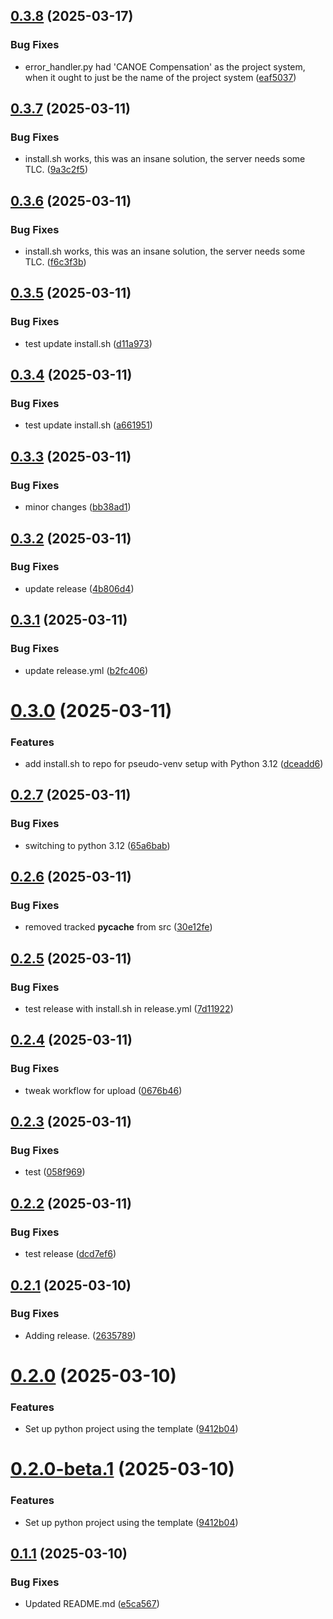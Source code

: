 ## [0.3.8](https://github.com/chris-sutton/new-ids-canoe-compensation/compare/v0.3.7...v0.3.8) (2025-03-17)


### Bug Fixes

* error_handler.py had 'CANOE Compensation' as the project system, when it ought to just be the name of the project system ([eaf5037](https://github.com/chris-sutton/new-ids-canoe-compensation/commit/eaf5037e5f589c90f4b2e0364b27efa988a027b3))

## [0.3.7](https://github.com/chris-sutton/new-ids-canoe-compensation/compare/v0.3.6...v0.3.7) (2025-03-11)


### Bug Fixes

* install.sh works, this was an insane solution, the server needs some TLC. ([9a3c2f5](https://github.com/chris-sutton/new-ids-canoe-compensation/commit/9a3c2f547adb3e135fff271a0746618bdbb68ea2))

## [0.3.6](https://github.com/chris-sutton/new-ids-canoe-compensation/compare/v0.3.5...v0.3.6) (2025-03-11)


### Bug Fixes

* install.sh works, this was an insane solution, the server needs some TLC. ([f6c3f3b](https://github.com/chris-sutton/new-ids-canoe-compensation/commit/f6c3f3b6c0331f9d3a20e0967ced5d6123616dd7))

## [0.3.5](https://github.com/chris-sutton/new-ids-canoe-compensation/compare/v0.3.4...v0.3.5) (2025-03-11)


### Bug Fixes

* test update install.sh ([d11a973](https://github.com/chris-sutton/new-ids-canoe-compensation/commit/d11a97335d6908490bd11582b551e53e12a99b4e))

## [0.3.4](https://github.com/chris-sutton/new-ids-canoe-compensation/compare/v0.3.3...v0.3.4) (2025-03-11)


### Bug Fixes

* test update install.sh ([a661951](https://github.com/chris-sutton/new-ids-canoe-compensation/commit/a661951310f83f2e8a26855ec1b1172ccef1dfe3))

## [0.3.3](https://github.com/chris-sutton/new-ids-canoe-compensation/compare/v0.3.2...v0.3.3) (2025-03-11)


### Bug Fixes

* minor changes ([bb38ad1](https://github.com/chris-sutton/new-ids-canoe-compensation/commit/bb38ad1a9c228d5eede0b84fc1975bb45cac02cb))

## [0.3.2](https://github.com/chris-sutton/new-ids-canoe-compensation/compare/v0.3.1...v0.3.2) (2025-03-11)


### Bug Fixes

* update release ([4b806d4](https://github.com/chris-sutton/new-ids-canoe-compensation/commit/4b806d401e98a3ea4badf032da029c2b5f264369))

## [0.3.1](https://github.com/chris-sutton/new-ids-canoe-compensation/compare/v0.3.0...v0.3.1) (2025-03-11)


### Bug Fixes

* update release.yml ([b2fc406](https://github.com/chris-sutton/new-ids-canoe-compensation/commit/b2fc406dab6821541ef8f60272da4bb26e9db3f3))

# [0.3.0](https://github.com/chris-sutton/new-ids-canoe-compensation/compare/v0.2.7...v0.3.0) (2025-03-11)


### Features

* add install.sh to repo for pseudo-venv setup with Python 3.12 ([dceadd6](https://github.com/chris-sutton/new-ids-canoe-compensation/commit/dceadd62c75048fc3bc5dd68ef192a990b378748))

## [0.2.7](https://github.com/chris-sutton/new-ids-canoe-compensation/compare/v0.2.6...v0.2.7) (2025-03-11)


### Bug Fixes

* switching to python 3.12 ([65a6bab](https://github.com/chris-sutton/new-ids-canoe-compensation/commit/65a6bab4d5060390737a9e932d36814c39f19e7e))

## [0.2.6](https://github.com/chris-sutton/new-ids-canoe-compensation/compare/v0.2.5...v0.2.6) (2025-03-11)


### Bug Fixes

* removed tracked __pycache__ from src ([30e12fe](https://github.com/chris-sutton/new-ids-canoe-compensation/commit/30e12fe0fc1744b82456f29d26501326587ed203))

## [0.2.5](https://github.com/chris-sutton/new-ids-canoe-compensation/compare/v0.2.4...v0.2.5) (2025-03-11)


### Bug Fixes

* test release with install.sh in release.yml ([7d11922](https://github.com/chris-sutton/new-ids-canoe-compensation/commit/7d11922333cb12d2e25b28000fd15a0d59b2c732))

## [0.2.4](https://github.com/chris-sutton/new-ids-canoe-compensation/compare/v0.2.3...v0.2.4) (2025-03-11)


### Bug Fixes

* tweak workflow for upload ([0676b46](https://github.com/chris-sutton/new-ids-canoe-compensation/commit/0676b466d44f9b35855adad9c63688bacc305716))

## [0.2.3](https://github.com/chris-sutton/new-ids-canoe-compensation/compare/v0.2.2...v0.2.3) (2025-03-11)


### Bug Fixes

* test ([058f969](https://github.com/chris-sutton/new-ids-canoe-compensation/commit/058f9696a74c48bb276e065879693d6b42a6a258))

## [0.2.2](https://github.com/chris-sutton/new-ids-canoe-compensation/compare/v0.2.1...v0.2.2) (2025-03-11)


### Bug Fixes

* test release ([dcd7ef6](https://github.com/chris-sutton/new-ids-canoe-compensation/commit/dcd7ef68398b87a98fa32a064ec3c9874c2b6d8e))

## [0.2.1](https://github.com/chris-sutton/new-ids-canoe-compensation/compare/v0.2.0...v0.2.1) (2025-03-10)


### Bug Fixes

* Adding release. ([2635789](https://github.com/chris-sutton/new-ids-canoe-compensation/commit/2635789536f0dfc7c44002abb6e80617d1afb7f4))

# [0.2.0](https://github.com/chris-sutton/new-ids-canoe-compensation/compare/v0.1.1...v0.2.0) (2025-03-10)


### Features

* Set up python project using the template ([9412b04](https://github.com/chris-sutton/new-ids-canoe-compensation/commit/9412b04c9e6b9ab43568f9cec02fbded28649d99))

# [0.2.0-beta.1](https://github.com/chris-sutton/new-ids-canoe-compensation/compare/v0.1.1...v0.2.0-beta.1) (2025-03-10)


### Features

* Set up python project using the template ([9412b04](https://github.com/chris-sutton/new-ids-canoe-compensation/commit/9412b04c9e6b9ab43568f9cec02fbded28649d99))

## [0.1.1](https://github.com/chris-sutton/new-ids-canoe-compensation/compare/v0.1.0...v0.1.1) (2025-03-10)


### Bug Fixes

* Updated README.md ([e5ca567](https://github.com/chris-sutton/new-ids-canoe-compensation/commit/e5ca5673feebddb2c8608098240e6c4d66ec41a9))
